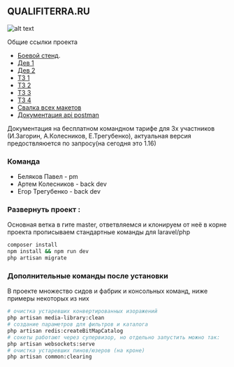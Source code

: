 ## QUALIFITERRA.RU
![alt text](https://qualifiterra.ru/img/logo.svg)

Общие ссылки проекта

- [Боевой стенд](https://qualifiterra.ru).
- [Дев 1](https://dev.qualifiterra.ru)
- [Дев 2](https://front.qualifiterra.ru)
- [ТЗ 1](https://docs.google.com/document/d/1-qq1Eyr8Cb4lq22lcXfoxzufMOwDYTTxFk8Kz55uPHc/edit#heading=h.7fdlydq774jr)
- [ТЗ 2](https://docs.google.com/document/d/1TZEKB0t-a_Wz1_VVNBQW91BYOQGWSMG6CitUNXMlhWc/edit#heading=h.7fdlydq774jr)
- [ТЗ 3](https://docs.google.com/document/d/1GqNXC5PtQhu5fWHrnLJ2YtIM_K1w2XPtD2XKW-ktoSE/edit#heading=h.r8mu0ss4bs4m)
- [ТЗ 4](https://docs.google.com/document/d/1OybBPCMImZkilf_Y5ayykbtYrJAcAAnjPWDHkosd6Hw/edit)
- [Свалка всех макетов](https://www.figma.com/file/ZWJ5Qhg3ePVnO9ObVOehE5/Квалифитера-Дизайн?t=IuZBrysnZsP6oPLa-0)
- [Документация api postman](https://qualifiterra.postman.co/home)

Документация на бесплатном командном тарифе для 3х участников (И.Загорин, А.Колесников, Е.Трегубенко), актуальная версия предоствляюется по запросу(на сегодня это 1.16)

### Команда
- Беляков Павел - pm
- Артем Колесников - back dev
- Егор Трегубенко - back dev

### Развернуть проект :

Основная ветка в гите master, ответвляемся и клонируем от неё
в корне проекта прописываем стандартные команды для laravel/php

```bash
composer install
npm install && npm run dev
php artisan migrate
```
### Дополнительные команды после установки
В проекте множество сидов и фабрик и консольных команд, ниже примеры некоторых из них

```bash
# очистка устаревших конвертированных изоражений 
php artisan media-library:clean
# создание параметров для фильтров и каталога
php artisan redis:createBitMapCatalog
# сокеты работают через супервизор, но отдельно запустить можно так:
php artisan websockets:serve
# очистка устаревших пинов/юзеров (на кроне)
php artisan common:clearing
```



